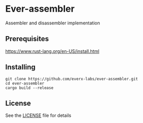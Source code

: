 # Ever-assembler

Assembler and disassembler implementation

## Prerequisites

https://www.rust-lang.org/en-US/install.html

## Installing

```
git clone https://github.com/everx-labs/ever-assembler.git
cd ever-assembler
cargo build --release
```


## License

See the [LICENSE](LICENSE) file for details
